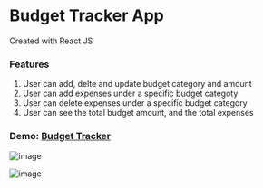 # Budget Tracker App
Created with React JS

### Features
1. User can add, delte and update budget category and amount
2. User can add expenses under a specific budget categoty
3. User can delete expenses under a specific budget category
4. User can see the total budget amount, and the total expenses

### Demo: [Budget Tracker](https://budget-tracker-app-gilt.vercel.app/)

![image](https://github.com/brandmoredev/budget-tracker/assets/157812854/7d4c6c5b-41fe-4cd9-bedc-1f6ecd8578b6)

![image](https://github.com/brandmoredev/budget-tracker/assets/157812854/b3c5120c-8c94-44e1-a911-e7eda31a5eab)
